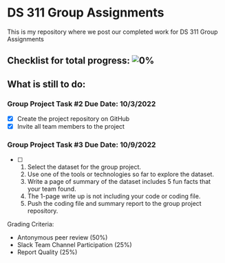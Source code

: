 # DS 311  Group Assignments
This is my repository where we post our completed work for DS 311 Group Assignments

## Checklist for total progress: ![0%](https://progress-bar.dev/0)
## What is still to do:
### Group Project Task #2 Due Date: 10/3/2022
- [x] Create the project repository on GitHub
- [x] Invite all team members to the project

### Group Project Task #3 Due Date: 10/9/2022
- [ ]  1. Select the dataset for the group project.<br>
     2. Use one of the tools or technologies so far to explore the dataset.<br>
     3. Write a page of summary of the dataset includes 5 fun facts that your team found.<br>
     4. The 1-page write up is not including your code or coding file.<br>
     5. Push the coding file and summary report to the group project repository.<br>

Grading Criteria:
- Antonymous peer review (50%)
- Slack Team Channel Participation (25%)
- Report Quality (25%)
